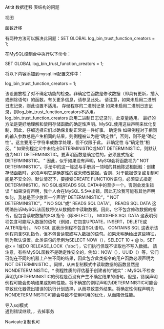 Atitit 数据迁移 表结构的问题


视图

函数迁移


有两种方法可以解决此问题：SET GLOBAL log_bin_trust_function_creators = 1;


在MySQL控制台中执行以下命令：

SET GLOBAL log_bin_trust_function_creators = 1;


将以下内容添加到mysql.ini配置文件中：

log_bin_trust_function_creators = 1;

该设置放松了对不确定功能的检查。非确定性函数是修改数据（即具有更新，插入或删除语句）的函数。有关更多信息，请参见此处。
请注意，如果未启用二进制日志记录，则此设置不适用。
存储程序的二进制记录
如果未启用二进制日志记录，则log_bin_trust_function_creators不适用。
log_bin_trust_function_creators
启用二进制日志记录时，此变量适用。
最好的方法是更好地理解和使用存储函数的确定性声明。MySQL使用这些声明来优化复制，因此，仔细选择它们以确保复制正常是一件好事。
确定性 如果例程对于相同的输入参数总是产生相同的结果，则例程被认为是“确定性”，否则，则不是“确定性”。这主要用于字符串或数学处理，但不仅限于此。
非确定性 与“确定性”相反。“ 如果例程定义中未给出DETERMINISTIC或NOT DETERMINISTIC，则默认值为NOT DETERMINISTIC。要声明函数是确定性的，必须显式指定DETERMINISTIC。 ” 因此，似乎如果没有声明，MySQl会将函数视为“ NOT DETERMINISTIC”。手册中的这一陈述与手册另一领域的其他陈述相抵触：创建存储函数时，必须声明它是确定性的或未修改数据。否则，对于数据恢复或复制可能是不安全的。默认情况下，要接受CREATE FUNCTION语句，必须显式指定DETERMINISTIC，NO SQL或READS SQL DATA中的至少一个。否则会发生错误 “
如果没有声明，我个人会在MySQL 5.5中出错，因此无论我可能有其他声明如何，我总是至少放置一个声明“ DETERMINISTIC”，“ NOT DETERMINISTIC”，“ NO SQL”或“ READS SQL DATA”。
READS SQL DATA 这明确告诉MySQL该函数将仅从数据库中读取数据，因此，它不包含修改数据的指令，但包含读取数据的SQL指令（即SELECT）。
MODIFIES SQL DATA 这表明例程包含可能写入数据的语句（例如，它包含UPDATE，INSERT，DELETE或ALTER指令）。
NO SQL 这表示例程不包含SQL语句。
CONTAINS SQL 这表示该例程包含SQL指令，但不包含读取或写入数据的语句。如果未明确给出这些特征，则为默认设置。此类语句的示例为SELECT NOW（），SELECT 10 + @ b，SET @x = 1或DO RELEASE_LOCK（'abc'），它们执行但既不读取也不写入数据。
请注意，有些MySQL函数不是确定性安全的，例如：NOW（），UUID（）等，它们可能在不同的机器上产生不同的结果，因此包含此类指令的用户函数必须声明为NOT DETERMINISTIC 。同样，从未复制模式中读取数据的函数显然是NONDETERMINISTIC。*
例程性质的评估基于创建者的“诚实”：MySQL不检查声明为DETERMINISTIC的例程是否没有产生不确定结果的语句。但是，错误声明例程可能会影响结果或影响性能。将不确定的例程声明为DETERMINISTIC可能会导致优化器做出错误的执行计划选择，从而导致意外结果。将确定性例程声明为NONDETERMINISTIC可能会导致不使用可用的优化，从而降低性能。


导入sql模式  
遇到错误继续，，去掉事务

Navicate复制也可
